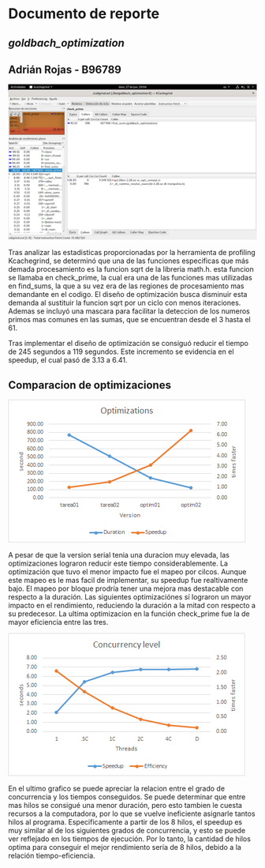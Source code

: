 # Documento de reporte
## _goldbach_optimization_
## Adrián Rojas - B96789

<img src="../../src/Kcachegrind.png">

Tras analizar las estadisticas proporcionadas por la herramienta de profiling Kcachegrind, se determinó que una de las funciones especificas que más demada procesamiento es la funcion sqrt de la libreria math.h. esta funcion se llamaba en check_prime, la cual era una de las funciones mas utilizadas en find_sums, la que a su vez era de las regiones de procesamiento mas demandante en el codigo. El diseño de optimización busca disminuir esta demanda al sustituir la funcion sqrt por un ciclo con menos iteraciones. Ademas se incluyó una mascara para facilitar la deteccion de los numeros primos mas comunes en las sumas, que se encuentran desde el 3 hasta el 61. 

Tras implementar el diseño de optimización se consiguó reducir el tiempo de 245 segundos a 119 segundos. Este incremento se evidencia en el speedup, el cual pasó de 3.13 a 6.41.

## Comparacion de optimizaciones
<img src="../../src/Optimizations.png">

A pesar de que la version serial tenia una duracion muy elevada, las optimizaciones lograron reducir este tiempo considerablemente. La optimización que tuvo el menor impacto fue el mapeo por cilcos. Aunque este mapeo es le mas facil de implementar, su speedup fue realtivamente bajo. El mapeo por bloque prodría tener una mejora mas destacable con respecto a la duración. Las siguientes optimizaciónes sí lograron un mayor impacto en el rendimiento, reduciendo la duración a la mitad con respecto a su predecesor. La ultima optimizacion en la función check_prime fue la de mayor eficiencia entre las tres. 

<img src="../../src/Concurrency_level.png">

En el ultimo grafico se puede apreciar la relacion entre el grado de concurrencia y los tiempos conseguidos. Se puede determinar que entre mas hilos se consigué una menor duración, pero esto tambien le cuesta recursos a la computadora, por lo que se vuelve ineficiente asignarle tantos hilos al programa. Especificamente a partir de los 8 hilos, el speedup es muy similar al de los siguientes grados de concurrencia, y esto se puede ver reflejado en los tiempos de ejecución. Por lo tanto, la cantidad de hilos optima para conseguir el mejor rendimiento sería de 8 hilos, debido a la relación tiempo-eficiencia.
